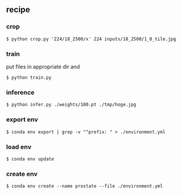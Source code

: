 ## recipe

### crop

```
$ python crop.py '224/18_2500/x' 224 inputs/18_2500/1_0_tile.jpg
```

### train

put files in appropriate dir and

```
$ python train.py
```

### inference

```
$ python infer.py ./weights/100.pt ./tmp/hoge.jpg
```

### export env

```
$ conda env export | grep -v "^prefix: " > ./environment.yml
```

### load env

```
$ conda env update
```

### create env

```
$ conda env create --name prostate --file ./environment.yml
```

